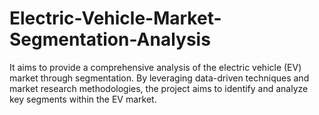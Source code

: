 # Electric-Vehicle-Market-Segmentation-Analysis
It aims to provide a comprehensive analysis of the electric vehicle (EV) market through segmentation. By leveraging data-driven techniques and market research methodologies, the project aims to identify and analyze key segments within the EV market.
